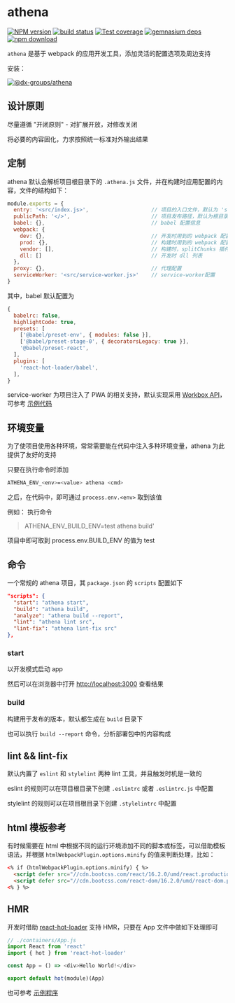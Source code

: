 # athena


[![NPM version][npm-image]][npm-url]
[![build status][travis-image]][travis-url]
[![Test coverage][coveralls-image]][coveralls-url]
[![gemnasium deps][gemnasium-image]][gemnasium-url]
[![npm download][download-image]][download-url]

[npm-image]: http://img.shields.io/npm/v/@dx-groups/athena.svg?style=flat-square
[npm-url]: http://npmjs.org/package/@dx-groups/athena
[travis-image]: https://img.shields.io/travis/elephant-fe/@dx-groups/athena.svg?style=flat-square
[travis-url]: https://travis-ci.org/elephant-fe/@dx-groups/athena
[coveralls-image]: https://img.shields.io/coveralls/elephant-fe/@dx-groups/athena.svg?style=flat-square
[coveralls-url]: https://coveralls.io/r/elephant-fe/@dx-groups/athena?branch=master
[gemnasium-image]: http://img.shields.io/gemnasium/elephant-fe/@dx-groups/athena.svg?style=flat-square
[gemnasium-url]: https://gemnasium.com/elephant-fe/@dx-groups/athena
[node-image]: https://img.shields.io/badge/node.js-%3E=_0.10-green.svg?style=flat-square
[node-url]: http://nodejs.org/download/
[download-image]: https://img.shields.io/npm/dm/@dx-groups/athena.svg?style=flat-square
[download-url]: https://npmjs.org/package/@dx-groups/athena


`athena` 是基于 webpack 的应用开发工具，添加灵活的配置选项及周边支持


安装：

[![@dx-groups/athena](https://nodei.co/npm/@dx-groups/athena.png)](https://npmjs.org/package/@dx-groups/athena)


## 设计原则

尽量遵循 "开闭原则" - 对扩展开放，对修改关闭

将必要的内容固化，力求按照统一标准对外输出结果


## 定制

athena 默认会解析项目根目录下的 `.athena.js` 文件，并在构建时应用配置的内容，文件的结构如下：

```javascript
module.exports = {
  entry: '<src/index.js>',                    // 项目的入口文件，默认为 'src/index.js'
  publicPath: '</>',                          // 项目发布路径，默认为根目录启动 '/'
  babel: {},                                  // babel 配置信息
  webpack: {
    dev: {},                                  // 开发时用到的 webpack 配置
    prod: {},                                 // 构建时用到的 webpack 配置
    vendor: [],                               // 构建时，splitChunks 插件独立打包的模块
    dll: []                                   // 开发时 dll 列表
  },
  proxy: {},                                  // 代理配置
  serviceWorker: '<src/service-worker.js>'    // service-worker配置
}
```

其中，babel 默认配置为

```javascript
{
  babelrc: false,
  highlightCode: true,
  presets: [
    ['@babel/preset-env', { modules: false }],
    ['@babel/preset-stage-0', { decoratorsLegacy: true }],
    '@babel/preset-react',
  ],
  plugins: [
    'react-hot-loader/babel',
  ],
}
```

service-worker 为项目注入了 PWA 的相关支持，默认实现采用 [Workbox API](https://developers.google.com/web/tools/workbox/)，可参考 [示例代码](./examples/demo/src/service-worker.js)

## 环境变量

为了使项目使用各种环境，常常需要能在代码中注入多种环境变量，athena 为此提供了友好的支持

只要在执行命令时添加

```bash
ATHENA_ENV_<env>=<value> athena <cmd>
```

之后，在代码中，即可通过 `process.env.<env>` 取到该值

例如： 执行命令

> ATHENA_ENV_BUILD_ENV=test athena build'

项目中即可取到 process.env.BUILD_ENV 的值为 test


## 命令

一个常规的 athena 项目，其 `package.json` 的 `scripts` 配置如下

```json
"scripts": {
  "start": "athena start",
  "build": "athena build",
  "analyze": "athena build --report",
  "lint": "athena lint src",
  "lint-fix": "athena lint-fix src"
},
```

### start

以开发模式启动 app

然后可以在浏览器中打开 [http://localhost:3000](http://localhost:3000) 查看结果

### build

构建用于发布的版本，默认都生成在 `build` 目录下

也可以执行 `build --report` 命令，分析部署包中的内容构成

## lint && lint-fix

默认内置了 `eslint` 和 `stylelint` 两种 lint 工具，并且触发时机是一致的

eslint 的规则可以在项目根目录下创建 `.eslintrc` 或者 `.eslintrc.js` 中配置

stylelint 的规则可以在项目根目录下创建 `.stylelintrc` 中配置

## html 模板参考

有时候需要在 html 中根据不同的运行环境添加不同的脚本或标签，可以借助模板语法，并根据 `htmlWebpackPlugin.options.minify` 的值来判断处理，比如：

```html
<% if (htmlWebpackPlugin.options.minify) { %>
  <script defer src="//cdn.bootcss.com/react/16.2.0/umd/react.production.min.js"></script>
  <script defer src="//cdn.bootcss.com/react-dom/16.2.0/umd/react-dom.production.min.js"></script>
<% } %>
```

## HMR

开发时借助 [react-hot-loader](https://github.com/gaearon/react-hot-loader) 支持 HMR，只要在 App 文件中做如下处理即可

```javascript
// ./containers/App.js
import React from 'react'
import { hot } from 'react-hot-loader'

const App = () => <div>Hello World!</div>

export default hot(module)(App)
```

也可参考 [示例程序](./examples/demo/src/App.js)
